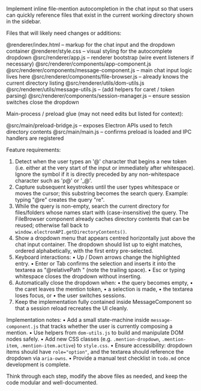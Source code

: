 Implement inline file-mention autocompletion in the chat input so that users can quickly reference files that exist in the current working directory shown in the sidebar.

Files that will likely need changes or additions:

@renderer/index.html            – markup for the chat input and the dropdown container
@renderer/style.css             – visual styling for the autocomplete dropdown
@src/renderer/app.js            – renderer bootstrap (wire event listeners if necessary)
@src/renderer/components/app-component.js
@src/renderer/components/message-component.js – main chat input logic lives here
@src/renderer/components/file-browser.js      – already knows the current directory listing
@src/renderer/utils/dom-utils.js
@src/renderer/utils/message-utils.js          – (add helpers for caret / token parsing)
@src/renderer/components/session-manager.js   – ensure session switches close the dropdown

Main-process / preload glue (may not need edits but listed for context):

@src/main/preload-bridge.js      – exposes Electron APIs used to fetch directory contents
@src/main/main.js                – confirms preload is loaded and IPC handlers are registered

Feature requirements:
1. Detect when the user types an '@' character that begins a new token (i.e. either at the very start of the input or immediately after whitespace). Ignore the symbol if it is directly preceded by any non-whitespace character such as 'p@' or '_@'.
2. Capture subsequent keystrokes until the user types whitespace or moves the cursor; this substring becomes the search query. Example: typing "@re" creates the query "re".
3. While the query is non-empty, search the current directory for files/folders whose names start with (case-insensitive) the query. The FileBrowser component already caches directory contents that can be reused; otherwise fall back to `window.electronAPI.getDirectoryContents()`.
4. Show a dropdown menu that appears centred horizontally just above the chat input container. The dropdown should list up to eight matches, ordered alphabetically, with the first entry pre-selected.
5. Keyboard interactions:
   • Up / Down arrows change the highlighted entry.
   • Enter or Tab confirms the selection and inserts it into the textarea as "@relativePath " (note the trailing space).
   • Esc or typing whitespace closes the dropdown without inserting.
6. Automatically close the dropdown when:
   • the query becomes empty,
   • the caret leaves the mention token,
   • a selection is made,
   • the textarea loses focus, or
   • the user switches sessions.
7. Keep the implementation fully contained inside MessageComponent so that a session reload recreates the UI cleanly.

Implementation notes:
• Add a small state-machine inside `message-component.js` that tracks whether the user is currently composing a mention.
• Use helpers from `dom-utils.js` to build and manipulate DOM nodes safely.
• Add new CSS classes (e.g. `.mention-dropdown`, `.mention-item`, `.mention-item.active`) to `style.css`.
• Ensure accessibility: dropdown items should have `role="option"`, and the textarea should reference the dropdown via `aria-owns`.
• Provide a manual test checklist in `todo.md` once development is complete.

Think through each step, modify the above files as needed, and keep the code modular and well-documented.